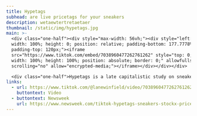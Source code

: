 ```yaml
---
title: Hypetags
subhead: are live pricetags for your sneakers
description: wetaewtertretaetaer
thumbnail: /static/img/hypetags.jpg
main: >-
  <div class="one-half"><div style="max-width: 56vh;"><div style="left: 0;
  width: 100%; height: 0; position: relative; padding-bottom: 177.7778%;
  padding-top: 120px;"><iframe
  src="https://www.tiktok.com/embed/7038960477262761262" style="top: 0; left: 0;
  width: 100%; height: 100%; position: absolute; border: 0;" allowfullscreen
  scrolling="no" allow="encrypted-media;"></iframe></div></div></div>

  <div class="one-half">Hypetags is a late capitalistic study on sneakerhead culture. Or it's a troll for streetwear. Or it's a genuine product. <br><br>Whatever it is, it grabs the live price of the sneaker you're currently wearing and updates it in real time directly between your laces. <br><br>4 of 5 thieves approved.</div>
links:
  - url: https://www.tiktok.com/@lanewinfield/video/7038960477262761262
    buttontext: Video
  - buttontext: Newsweek
    url: https://www.newsweek.com/tiktok-hypetags-sneakers-stockx-price-viral-video-1658195
---
```

